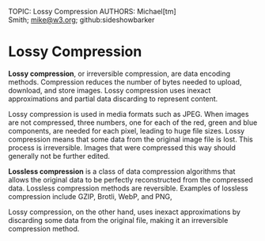 TOPIC: Lossy Compression
AUTHORS: Michael[tm] Smith; mike@w3.org; github:sideshowbarker

# Lossy Compression

**Lossy compression**, or irreversible compression, are data encoding methods. Compression reduces
the number of bytes needed to upload, download, and store images. Lossy compression uses inexact
approximations and partial data discarding to represent content.

Lossy compression is used in media formats such as JPEG. When images are not compressed,
three numbers, one for each of the red, green and blue components, are needed for each pixel,
leading to huge file sizes. Lossy compression means that some data from the original image file is
lost. This process is irreversible. Images that were compressed this way should
generally not be further edited.

**Lossless compression** is a class of data compression algorithms that allows the original data to be
perfectly reconstructed from the compressed data. Lossless compression methods are reversible.
Examples of lossless compression include GZIP, Brotli, WebP, and PNG,

Lossy compression, on the other hand, uses inexact approximations by discarding some data from the
original file, making it an irreversible compression method.
